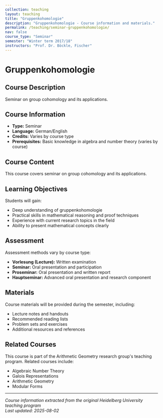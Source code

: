 ```yaml
---
collection: teaching
layout: teaching
title: "Gruppenkohomologie"
description: "Gruppenkohomologie - Course information and materials."
permalink: /teaching/seminar-gruppenkohomologie/
nav: false
course_type: "Seminar"
semester: "Winter term 2017/18"
instructors: "Prof. Dr. Böckle, Fischer"
---
```


# Gruppenkohomologie

## Course Description 

Seminar on group cohomology and its applications.

## Course Information 

- **Type:** Seminar
- **Language:** German/English
- **Credits:** Varies by course type
- **Prerequisites:** Basic knowledge in algebra and number theory (varies by course)

## Course Content 

This course covers seminar on group cohomology and its applications.

## Learning Objectives 

Students will gain:
- Deep understanding of gruppenkohomologie
- Practical skills in mathematical reasoning and proof techniques
- Experience with current research topics in the field
- Ability to present mathematical concepts clearly

## Assessment 

Assessment methods vary by course type:
- **Vorlesung (Lecture):** Written examination
- **Seminar:** Oral presentation and participation
- **Proseminar:** Oral presentation and written report
- **Hauptseminar:** Advanced oral presentation and research component

## Materials 

Course materials will be provided during the semester, including:
- Lecture notes and handouts
- Recommended reading lists
- Problem sets and exercises
- Additional resources and references

## Related Courses 

This course is part of the Arithmetic Geometry research group's teaching program. Related courses include:
- Algebraic Number Theory
- Galois Representations
- Arithmetic Geometry
- Modular Forms

---

*Course information extracted from the original Heidelberg University teaching program*  
*Last updated: 2025-08-02*